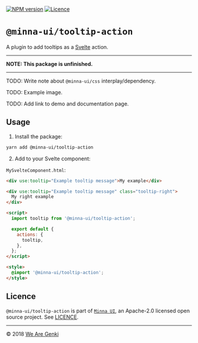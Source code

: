 <!-- markdownlint-disable first-line-h1 ol-prefix -->

[![NPM version](https://img.shields.io/npm/v/@minna-ui/tooltip-action.svg)](https://www.npmjs.com/package/@minna-ui/tooltip-action)
[![Licence](https://img.shields.io/npm/l/@minna-ui/tooltip-action.svg)](https://github.com/WeAreGenki/minna-ui/blob/master/LICENCE)

# `@minna-ui/tooltip-action`

A plugin to add tooltips as a [Svelte](https://svelte.technology/guide) action.

---

**NOTE: This package is unfinished.**

---

TODO: Write note about `@minna-ui/css` interplay/dependency.

TODO: Example image.

TODO: Add link to demo and documentation page.

## Usage

1. Install the package:

```sh
yarn add @minna-ui/tooltip-action
```

2. Add to your Svelte component:

`MySvelteComponent.html`:

```html
<div use:tooltip="Example tooltip message">My example</div>

<div use:tooltip="Example tooltip message" class="tooltip-right">
  My right example
</div>

<script>
  import tooltip from '@minna-ui/tooltip-action';

  export default {
    actions: {
      tooltip,
    },
  };
</script>

<style>
  @import '@minna-ui/tooltip-action';
</style>
```

## Licence

`@minna-ui/tooltip-action` is part of [`Minna UI`](https://github.com/WeAreGenki/minna-ui), an Apache-2.0 licensed open source project. See [LICENCE](https://github.com/WeAreGenki/minna-ui/blob/master/LICENCE).

---

© 2018 [We Are Genki](https://wearegenki.com)
